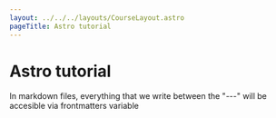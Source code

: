 ```yaml
---
layout: ../../../layouts/CourseLayout.astro
pageTitle: Astro tutorial
---
```


# Astro tutorial

In markdown files, everything that we write between the "---" will be accesible via frontmatters variable
